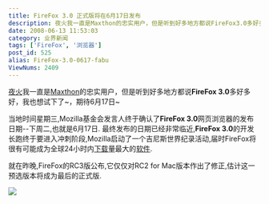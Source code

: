 ```yaml
---
title: FireFox 3.0 正式版将在6月17日发布
description: 夜火我一直是Maxthon的忠实用户，但是听到好多地方都说FireFox3.0多好多好，我也想试下了~，期待6月17日~
date: 2008-06-13 11:53:03
category: 业界新闻
tags: ['FireFox', '浏览器']
post_id: 525
alias: FireFox-3.0-0617-fabu
ViewNums: 2409
---
```


[夜火](/blog/)我一直是[Maxthon](/blog/aoyou-maxthon-21-release)的忠实用户，但是听到好多地方都说**FireFox 3.0**多好多好，我也想试下了~，期待6月17日~

当地时间星期三,Mozilla基金会发言人终于确认了**FireFox 3.0**网页浏览器的发布日期--下周二,也就是6月17日.
最终发布的日期已经非常临近,**FireFox 3.0**的开发长跑终于要进入冲刺阶段,Mozilla启动了一个吉尼斯世界纪录活动,届时FireFox将很有可能成为全球24小时内[下载](/tags/%E4%B8%8B%E8%BD%BDDownload)量最大的[软件](/tags/%E8%BD%AF%E4%BB%B6).

就在昨晚,FireFox的RC3版公布,它仅仅对RC2 for Mac版本作出了修正,估计这一预选版本将成为最后的正式版.

![](http://blog.mozilla.com/files/2008/05/foxkeh_dday_badge_stages.png)

